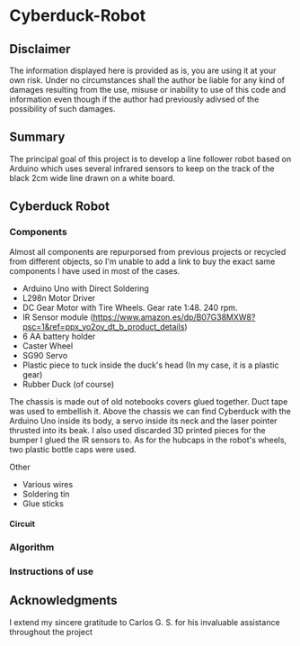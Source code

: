 # Cyberduck-Robot

## Disclaimer

The information displayed here is provided as is, you are using it at your own risk. Under no circumstances shall the author be liable for any kind of damages resulting from the use, misuse or inability to use of this code and information even though if the author had previously adivsed of the possibility of such damages.

## Summary

The principal goal of this project is to develop a line follower robot based on Arduino which uses several infrared sensors to keep on the track of the black 2cm wide line drawn on a white board. 

## Cyberduck Robot

### Components

Almost all components are repurporsed from previous projects or recycled from different objects, so I'm unable to add a link to buy the exact same components I have used in most of the cases.

- Arduino Uno with Direct Soldering
- L298n Motor Driver
- DC Gear Motor with Tire Wheels. Gear rate 1:48. 240 rpm.
- IR Sensor module (https://www.amazon.es/dp/B07G38MXW8?psc=1&ref=ppx_yo2ov_dt_b_product_details)
- 6 AA battery holder
- Caster Wheel
- SG90 Servo
- Plastic piece to tuck inside the duck's head (In my case, it is a plastic gear)
- Rubber Duck (of course)

The chassis is made out of old notebooks covers glued together. Duct tape was used to embellish it. Above the chassis we can find Cyberduck with the Arduino Uno inside its body, a servo inside its neck and the laser pointer thrusted into its beak. I also used discarded 3D printed pieces for the bumper I glued the IR sensors to. As for the hubcaps in the robot's wheels, two plastic bottle caps were used. 

Other

- Various wires
- Soldering tin
- Glue sticks

#### Circuit

### Algorithm 

### Instructions of use

## Acknowledgments

I extend my sincere gratitude to Carlos G. S. for his invaluable assistance throughout the project
